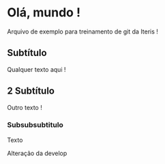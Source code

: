 # Olá, mundo !

Arquivo de exemplo para treinamento de git da Iteris !

## Subtítulo

Qualquer texto aqui !

## 2 Subtítulo


Outro texto !


### Subsubsubtitulo

Texto


Alteração da develop